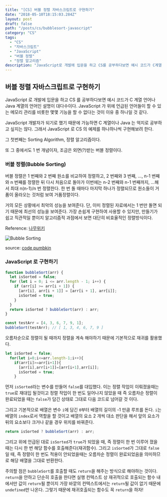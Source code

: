 ```yaml
---
title: "[CS] 버블 정렬 자바스크립트로 구현하기"
date: "2018-05-10T18:15:03.284Z"
layout: post
draft: false
path: "/posts/cs/bubblesort-javascript"
category: "CS"
tags:
  - "CS"
  - "자바스크립트"
  - "JavaScript"
  - "버블 정렬"
  - "정렬 알고리즘"
description: "JavaScript로 개발에 입문을 하고 CS를 공부하다보면 예시 코드가 C계열 언어나 Java계열의 언어인 설명이 대다수이다. JavaScript가 위에 언급된 언어들이 할 수 있는 메모리 관리를 비롯한 몇몇 기능을 할 수 없다는 것이 이유 중 하나일 것 같다."
---
```


## 버블 정렬 자바스크립트로 구현하기

JavaScript 로 개발에 입문을 하고 CS 를 공부하다보면 예시 코드가 C 계열 언어나 Java 계열의 언어인 설명이 대다수이다. JavaScript 가 위에 언급된 언어들이 할 수 있는 메모리 관리를 비롯한 몇몇 기능을 할 수 없다는 것이 이유 중 하나일 것 같다.

JavaScript 개발자가 되기로 했기 때문에 가능하면 C 계열이나 Java 는 억지로 공부하고 싶지는 않다. 그래서 JavaScript 로 CS 의 예제를 하나하나씩 구현해보려 한다.

그 첫번째는 Sorting Algorithm, 정렬 알고리즘이다.

또 그 중에서도 1 번 개념이자, 조금은 외면(?)받는 버블 정렬이다.

### 버블 정렬(Bubble Sorting)

버블 정렬은 1 번째와 2 번째 원소를 비교하여 정렬하고, 2 번째와 3 번째, ..., n-1 번째와 n 번째를 정렬한 뒤 다시 처음으로 돌아가 이번에는 n-2 번째와 n-1 번째까지, ...해서 최대 n(n-1)/n 번 정렬한다. 한 번 돌 때마다 마지막 하나가 정렬되므로 원소들이 거품이 올라오는 것처럼 보여 거품정렬이다.

거의 모든 상황에서 최악의 성능을 보여준다. 단, 이미 정렬된 자료에서는 1 번만 돌면 되기 때문에 최선의 성능을 보여준다. 가장 손쉽게 구현하여 사용할 수 있지만, 만들기가 쉽고 직관적일 뿐이지 알고리즘적 과점에서 보면 대단히 비효율적인 정렬방식이다.

Reference: [나무위키](https://namu.wiki/w/%EC%A0%95%EB%A0%AC%20%EC%95%8C%EA%B3%A0%EB%A6%AC%EC%A6%98)

![Bubble Sorting](http://codepumpkin.com/wp-content/uploads/2017/10/BubbleSort_Avg_case.gif)

source: [code pumbkin](http://codepumpkin.com/bubble-sort/)

### JavaScript 로 구현하기

```javascript
function bubbleSort(arr) {
  let isSorted = false;
  for (let i = 0; i <= arr.length - 1; i++) {
    if (arr[i] >= arr[i + 1]) {
      [arr[i], arr[i + 1]] = [arr[i + 1], arr[i]];
      isSorted = true;
    }
  }
  return isSorted ? bubbleSort(arr) : arr;
}

const testArr = [4, 3, 6, 7, 9, 1];
bubbleSort(testArr); // [ 1, 3, 4, 6, 7, 9 ]
```

오름차순으로 정렬이 될 때까지 정렬을 계속 해야하기 때문에 기본적으로 재귀를 활용했다.

```javascript
let isSorted = false;
  for(let i=0;i<=arr.length-1;i++){
    if(arr[i]>=arr[i+1]){
      [arr[i],arr[i+1]]=[arr[i+1],arr[i]];
      isSorted = true;
    }
```

먼저 `isSorted`라는 변수를 만들어 `false`를 대입했다. 이는 정렬 작업이 이뤄졌을때는 `true`로 재대입 될것이고 정렬 작업이 한 번도 일어나지 않았을 때 즉 오름차순 정렬이 완료되었을 때는 `false`가 담긴 상태로 그대로 다음 코드로 넘어갈 것 이다.

그리고 기본적으로 배열은 변수 `i`에 담긴 `0`부터 배열의 길이의 -1 만큼 루프를 돈다. `i`는 배열의 `index`로서 역할을 할 것이고 배열의 요소 2 개씩 대소 판단을 해서 앞의 요소가 뒤의 요소보다 크거나 같을 경우 위치를 바꿔준다.

```javascript
return isSorted ? bubbleSort(arr) : arr;
```

그리고 위에 언급된 대로 `isSorted`가 `true`가 되었을 때, 즉 정렬이 한 번 이루어 졌을 때는 다시 한 번 해당 함수를 호출해준다(재귀함수). 그리고 `isSorted`가 그대로 `false`일 때, 즉 정렬이 한 번도 적용이 안되었을때는 오름차순 정렬이 완료되었음을 의미하므로 해당 배열을 그대로 반환한다.

주의할 점은 `bubbleSort`를 호출할 때도 `return`을 해주는 방식으로 해야하는 것이다. `return`을 안하고 단순히 호출을 한다면 실행 컨텍스트 상 재귀적으로 호출되는 함수 내에서만 값이 `return`될 뿐이지 가장 바깥의 컨텍스트에서는 `return`될 값이 없기 때문에 `undefined`만 나온다. 그렇기 때문에 재귀호출되는 함수도 꼭 `return`을 하자!

